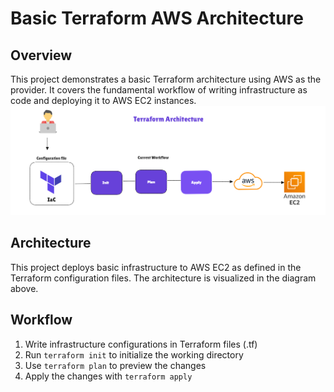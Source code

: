 
# Basic Terraform AWS Architecture

## Overview

This project demonstrates a basic Terraform architecture using AWS as the provider. It covers the fundamental workflow of writing infrastructure as code and deploying it to AWS EC2 instances.
<img src="./readme_files/images/basic-terraform-architecture.png" alt="Basic Terraform Architecture">

## Architecture

This project deploys basic infrastructure to AWS EC2 as defined in the Terraform configuration files. The architecture is visualized in the diagram above.

## Workflow

1. Write infrastructure configurations in Terraform files (.tf)
2. Run `terraform init` to initialize the working directory
3. Use `terraform plan` to preview the changes
4. Apply the changes with `terraform apply`


